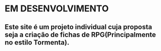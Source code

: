 <h1> EM DESENVOLVIMENTO</h1>

<h2>Este site é um projeto individual cuja proposta seja a criação de fichas de RPG(Principalmente no estilo Tormenta).</h2>

